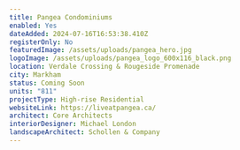 ```yaml
---
title: Pangea Condominiums
enabled: Yes
dateAdded: 2024-07-16T16:53:38.410Z
registerOnly: No
featuredImage: /assets/uploads/pangea_hero.jpg
logoImage: /assets/uploads/pangea_logo_600x116_black.png
location: Verdale Crossing & Rougeside Promenade
city: Markham
status: Coming Soon
units: "811"
projectType: High-rise Residential
websiteLink: https://liveatpangea.ca/
architect: Core Architects
interiorDesigner: Michael London
landscapeArchitect: Schollen & Company
---
```

